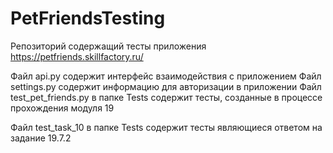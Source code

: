 # PetFriendsTesting

Репозиторий содержащий тесты приложения https://petfriends.skillfactory.ru/

Файл api.py содержит интерфейс взаимодействия с приложением
Файл settings.py содержит информацию для авторизации в приложении
Файл test_pet_friends.py в папке Tests содержит тесты, созданные в процессе прохождения модуля 19

Файл test_task_10 в папке Tests содержит тесты являющиеся ответом на задание 19.7.2

